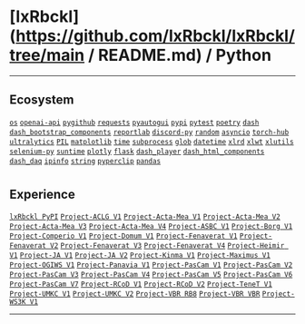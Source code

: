 # [lxRbckl](https://github.com/lxRbckl/lxRbckl/tree/main / README.md) / Python

---
## Ecosystem
[`os`](https://github.com/lxRbckl/lxRbckl/tree/main/Python/os/README.md) [`openai-api`](https://github.com/lxRbckl/lxRbckl/tree/main/Python/openai-api/README.md) [`pygithub`](https://github.com/lxRbckl/lxRbckl/tree/main/Python/pygithub/README.md) [`requests`](https://github.com/lxRbckl/lxRbckl/tree/main/Python/requests/README.md) [`pyautogui`](https://github.com/lxRbckl/lxRbckl/tree/main/Python/pyautogui/README.md) [`pypi`](https://github.com/lxRbckl/lxRbckl/tree/main/Python/pypi/README.md) [`pytest`](https://github.com/lxRbckl/lxRbckl/tree/main/Python/pytest/README.md) [`poetry`](https://github.com/lxRbckl/lxRbckl/tree/main/Python/poetry/README.md) [`dash`](https://github.com/lxRbckl/lxRbckl/tree/main/Python/dash/README.md) [`dash_bootstrap_components`](https://github.com/lxRbckl/lxRbckl/tree/main/Python/dash_bootstrap_components/README.md) [`reportlab`](https://github.com/lxRbckl/lxRbckl/tree/main/Python/reportlab/README.md) [`discord-py`](https://github.com/lxRbckl/lxRbckl/tree/main/Python/discord-py/README.md) [`random`](https://github.com/lxRbckl/lxRbckl/tree/main/Python/random/README.md) [`asyncio`](https://github.com/lxRbckl/lxRbckl/tree/main/Python/asyncio/README.md) [`torch-hub`](https://github.com/lxRbckl/lxRbckl/tree/main/Python/torch-hub/README.md) [`ultralytics`](https://github.com/lxRbckl/lxRbckl/tree/main/Python/ultralytics/README.md) [`PIL`](https://github.com/lxRbckl/lxRbckl/tree/main/Python/PIL/README.md) [`matplotlib`](https://github.com/lxRbckl/lxRbckl/tree/main/Python/matplotlib/README.md) [`time`](https://github.com/lxRbckl/lxRbckl/tree/main/Python/time/README.md) [`subprocess`](https://github.com/lxRbckl/lxRbckl/tree/main/Python/subprocess/README.md) [`glob`](https://github.com/lxRbckl/lxRbckl/tree/main/Python/glob/README.md) [`datetime`](https://github.com/lxRbckl/lxRbckl/tree/main/Python/datetime/README.md) [`xlrd`](https://github.com/lxRbckl/lxRbckl/tree/main/Python/xlrd/README.md) [`xlwt`](https://github.com/lxRbckl/lxRbckl/tree/main/Python/xlwt/README.md) [`xlutils`](https://github.com/lxRbckl/lxRbckl/tree/main/Python/xlutils/README.md) [`selenium-py`](https://github.com/lxRbckl/lxRbckl/tree/main/Python/selenium-py/README.md) [`suntime`](https://github.com/lxRbckl/lxRbckl/tree/main/Python/suntime/README.md) [`plotly`](https://github.com/lxRbckl/lxRbckl/tree/main/Python/plotly/README.md) [`flask`](https://github.com/lxRbckl/lxRbckl/tree/main/Python/flask/README.md) [`dash_player`](https://github.com/lxRbckl/lxRbckl/tree/main/Python/dash_player/README.md) [`dash_html_components`](https://github.com/lxRbckl/lxRbckl/tree/main/Python/dash_html_components/README.md) [`dash_daq`](https://github.com/lxRbckl/lxRbckl/tree/main/Python/dash_daq/README.md) [`ipinfo`](https://github.com/lxRbckl/lxRbckl/tree/main/Python/ipinfo/README.md) [`string`](https://github.com/lxRbckl/lxRbckl/tree/main/Python/string/README.md) [`pyperclip`](https://github.com/lxRbckl/lxRbckl/tree/main/Python/pyperclip/README.md) [`pandas`](https://github.com/lxRbckl/lxRbckl/tree/main/Python/pandas/README.md)

# 

## Experience
[`lxRbckl PyPI`](https://github.com/lxRbckl/lxRbckl/blob/PyPI/README.md) [`Project-ACLG V1`](https://github.com/lxRbckl/Project-ACLG/blob/V1/README.md) [`Project-Acta-Mea V1`](https://github.com/lxRbckl/Project-Acta-Mea/blob/V1/README.md) [`Project-Acta-Mea V2`](https://github.com/lxRbckl/Project-Acta-Mea/blob/V2/README.md) [`Project-Acta-Mea V3`](https://github.com/lxRbckl/Project-Acta-Mea/blob/V3/README.md) [`Project-Acta-Mea V4`](https://github.com/lxRbckl/Project-Acta-Mea/blob/V4/README.md) [`Project-ASBC V1`](https://github.com/lxRbckl/Project-ASBC/blob/V1/README.md) [`Project-Borg V1`](https://github.com/lxRbckl/Project-Borg/blob/V1/README.md) [`Project-Comperio V1`](https://github.com/lxRbckl/Project-Comperio/blob/V1/README.md) [`Project-Domum V1`](https://github.com/lxRbckl/Project-Domum/blob/V1/README.md) [`Project-Fenaverat V1`](https://github.com/lxRbckl/Project-Fenaverat/blob/V1/README.md) [`Project-Fenaverat V2`](https://github.com/lxRbckl/Project-Fenaverat/blob/V2/README.md) [`Project-Fenaverat V3`](https://github.com/lxRbckl/Project-Fenaverat/blob/V3/README.md) [`Project-Fenaverat V4`](https://github.com/lxRbckl/Project-Fenaverat/blob/V4/README.md) [`Project-Heimir V1`](https://github.com/lxRbckl/Project-Heimir/blob/V1/README.md) [`Project-JA V1`](https://github.com/lxRbckl/Project-JA/blob/V1/README.md) [`Project-JA V2`](https://github.com/lxRbckl/Project-JA/blob/V2/README.md) [`Project-Kinma V1`](https://github.com/lxRbckl/Project-Kinma/blob/V1/README.md) [`Project-Maximus V1`](https://github.com/lxRbckl/Project-Maximus/blob/V1/README.md) [`Project-OGIWS V1`](https://github.com/lxRbckl/Project-OGIWS/blob/V1/README.md) [`Project-Panavia V1`](https://github.com/lxRbckl/Project-Panavia/blob/V1/README.md) [`Project-PasCam V1`](https://github.com/lxRbckl/Project-PasCam/blob/V1/README.md) [`Project-PasCam V2`](https://github.com/lxRbckl/Project-PasCam/blob/V2/README.md) [`Project-PasCam V3`](https://github.com/lxRbckl/Project-PasCam/blob/V3/README.md) [`Project-PasCam V4`](https://github.com/lxRbckl/Project-PasCam/blob/V4/README.md) [`Project-PasCam V5`](https://github.com/lxRbckl/Project-PasCam/blob/V5/README.md) [`Project-PasCam V6`](https://github.com/lxRbckl/Project-PasCam/blob/V6/README.md) [`Project-PasCam V7`](https://github.com/lxRbckl/Project-PasCam/blob/V7/README.md) [`Project-RCoD V1`](https://github.com/lxRbckl/Project-RCoD/blob/V1/README.md) [`Project-RCoD V2`](https://github.com/lxRbckl/Project-RCoD/blob/V2/README.md) [`Project-TeneT V1`](https://github.com/lxRbckl/Project-TeneT/blob/V1/README.md) [`Project-UMKC V1`](https://github.com/lxRbckl/Project-UMKC/blob/V1/README.md) [`Project-UMKC V2`](https://github.com/lxRbckl/Project-UMKC/blob/V2/README.md) [`Project-VBR RB8`](https://github.com/lxRbckl/Project-VBR/blob/RB8/README.md) [`Project-VBR VBR`](https://github.com/lxRbckl/Project-VBR/blob/VBR/README.md) [`Project-WS3K V1`](https://github.com/lxRbckl/Project-WS3K/blob/V1/README.md)

---
